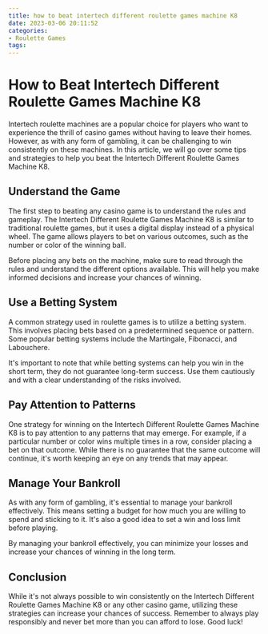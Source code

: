 ```yaml
---
title: how to beat intertech different roulette games machine K8
date: 2023-03-06 20:11:52
categories:
- Roulette Games
tags:
---
```



# How to Beat Intertech Different Roulette Games Machine K8

Intertech roulette machines are a popular choice for players who want to experience the thrill of casino games without having to leave their homes. However, as with any form of gambling, it can be challenging to win consistently on these machines. In this article, we will go over some tips and strategies to help you beat the Intertech Different Roulette Games Machine K8.

## Understand the Game

The first step to beating any casino game is to understand the rules and gameplay. The Intertech Different Roulette Games Machine K8 is similar to traditional roulette games, but it uses a digital display instead of a physical wheel. The game allows players to bet on various outcomes, such as the number or color of the winning ball.

Before placing any bets on the machine, make sure to read through the rules and understand the different options available. This will help you make informed decisions and increase your chances of winning.

## Use a Betting System

A common strategy used in roulette games is to utilize a betting system. This involves placing bets based on a predetermined sequence or pattern. Some popular betting systems include the Martingale, Fibonacci, and Labouchere.

It's important to note that while betting systems can help you win in the short term, they do not guarantee long-term success. Use them cautiously and with a clear understanding of the risks involved.

## Pay Attention to Patterns

One strategy for winning on the Intertech Different Roulette Games Machine K8 is to pay attention to any patterns that may emerge. For example, if a particular number or color wins multiple times in a row, consider placing a bet on that outcome. While there is no guarantee that the same outcome will continue, it's worth keeping an eye on any trends that may appear.

## Manage Your Bankroll

As with any form of gambling, it's essential to manage your bankroll effectively. This means setting a budget for how much you are willing to spend and sticking to it. It's also a good idea to set a win and loss limit before playing.

By managing your bankroll effectively, you can minimize your losses and increase your chances of winning in the long term.

## Conclusion

While it's not always possible to win consistently on the Intertech Different Roulette Games Machine K8 or any other casino game, utilizing these strategies can increase your chances of success. Remember to always play responsibly and never bet more than you can afford to lose. Good luck!